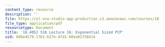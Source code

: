 ```yaml
---
content_type: resource
description: ''
file: https://ol-ocw-studio-app-production.s3.amazonaws.com/courses/18-405j-advanced-complexity-theory-spring-2016/8d6e457917b1b27e4fd1b0ea01758414_MIT18_405JS16_Exponential.pdf
file_type: application/pdf
resourcetype: Document
title: '18.405J S16 Lecture 16: Exponential Sized PCP'
uid: 8d6e4579-17b1-b27e-4fd1-b0ea01758414
---
```

